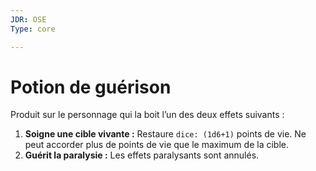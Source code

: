 ```yaml
---
JDR: OSE
Type: core

---
```

# Potion de guérison

Produit sur le personnage qui la boit l’un des deux effets suivants :

1. **Soigne une cible vivante :** Restaure `dice: (1d6+1)` points de vie. Ne peut accorder plus de points de vie que le maximum de la cible.
2. **Guérit la paralysie :** Les effets paralysants sont annulés.